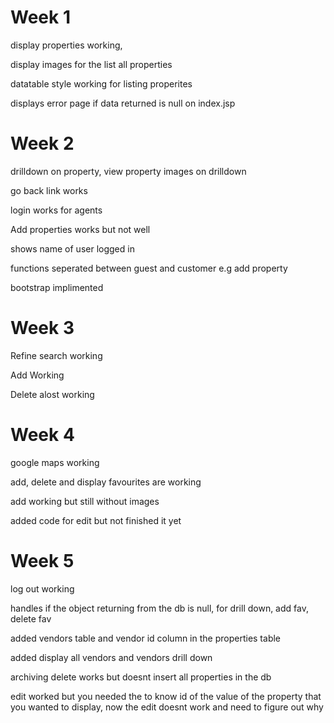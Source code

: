 
<h1>Week 1</h1>

<p>display properties working,</p>
<p>display images for the list all properties </p>
<p>datatable style working for listing properites</p>
<p>displays error page if data returned is null on index.jsp</p>

<h1>Week 2</h1>

<p>drilldown on property, view property images on drilldown</p>
<p>go back link works</p>
<p>login works for agents</p>
<p>Add properties works but not well</p>
<p>shows name of user logged in</p>
<p>functions seperated between guest and customer  e.g add property</p>
<p>bootstrap implimented</p>

<h1>Week 3</h1>
<p>Refine search working</p>
<p>Add Working</p>
<p>Delete alost working</p>

<h1>Week 4</h1>
<p>google maps working</p>
<p> add, delete and display favourites are working</p>
<p>add working but still without images</p>
<p>added code for edit but not finished it yet</p>

<h1>Week 5</h1>
<p>log out working</p>
<p>handles if the object returning from the db is null, for drill down, add fav, delete fav</p>
<p>added vendors table and vendor id column in the properties table </p>
<p>added display all vendors and vendors drill down</p>
<p>archiving delete works but doesnt insert all properties in the db</p>
<p>edit worked but you needed the to know id of the value of the property that you wanted  to display, now the edit doesnt work and need to figure out why</p>
